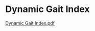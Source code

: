 # Dynamic Gait Index

[Dynamic Gait Index.pdf](Dynamic%20Gait%20Index%20b80a922540f146a7bb310db1d0af0935/Dynamic_Gait_Index.pdf)